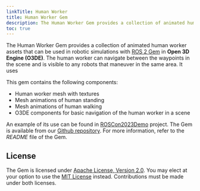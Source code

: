```yaml
---
linkTitle: Human Worker
title: Human Worker Gem
description: The Human Worker Gem provides a collection of animated human worker assets that can be used in robotic simulations with Robot Operating System (ROS) 2 in Open 3D Engine (O3DE).
toc: true
---
```


<!-- # Human Worker Gem -->

The Human Worker Gem provides a collection of animated human worker assets that can be used in robotic simulations with [ROS&nbsp;2 Gem](./ros2.md) in **Open 3D Engine (O3DE)**. The human worker can navigate between the waypoints in the scene and is visible to any robots that maneuver in the same area. It uses 

This gem contains the following components:
* Human worker mesh with textures
* Mesh animations of human standing
* Mesh animations of human walking
* O3DE components for basic navigation of the human worker in a scene

An example of its use can be found in [ROSCon2023Demo](https://github.com/RobotecAI/ROSCon2023Demo) project. The Gem is available from our [Github repository](https://github.com/RobotecAI/o3de-humanworker-gem). For more information, refer to the _README_ file of the Gem.

## License

The Gem is licensed under [Apache License, Version 2.0](https://opensource.org/licenses/Apache-2.0). You may elect at your option to use the [MIT License](https://opensource.org/licenses/MIT) instead. Contributions must be made under both licenses.